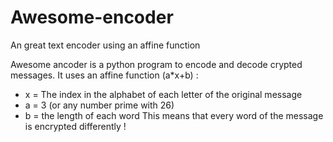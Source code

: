 # Awesome-encoder
An great text encoder using an affine function 

Awesome ancoder is a python program to encode and decode crypted messages.
It uses an affine function (a*x+b) :
- x = The index in the alphabet of each letter of the original message
- a = 3 (or any number prime with 26)
- b = the length of each word
This means that every word of the message is encrypted differently !

